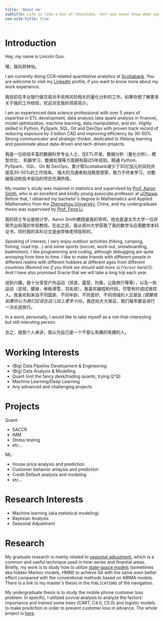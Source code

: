 ```yaml
---
title: 'About me'
subtitle: Life is like a box of chocolate, <br> you never know what you're gonna get.
use-site-title: true
---
```


# Introduction

Hey, my name is Lincoln Guo.

嘿，我叫郭林怡。

I am currently doing CCR-related quantitative analytics at [Scotiabank](https://en.wikipedia.org/wiki/Scotiabank). You are welcome to visit my [LinkedIn](https://www.linkedin.com/in/lincolnguo) profile, if you want to know more about my work experience.

我目前在丰业银行做交易对手信用风险相关的量化分析的工作。如果你想了解更多关于我的工作经验，欢迎浏览我的领英简介。

I am an experienced data science professional with over 5 years of expertise in ETL development, data analysis (aka quant analysis in finance), model optimization, machine learning, data manipulation, and etc. Highly skilled in Python, PySpark, SQL, Git and DevOps with proven track record of reducing exposure by 3 billion CAD and improving efficiency by 30-50%. Strong communicator and strategic thinker, dedicated to lifelong learning and passionate about data-driven and tech-driven projects. 

我是一位经验丰富的数据科学专业人士，在ETL开发、数据分析（量化分析）、模型优化、 机器学习、数据处理等方面拥有超过5年经验。精通 Python、PySpark、SQL、Git 和 DevOps，累计帮Scotiabank减少了30亿加元的风险并提高30-50%的工作效率。 强大的沟通者和战略思想家，致力于终身学习，对数据驱动和技术驱动的项目充满热情。

My master's study was majored in statistics and supervised by [Prof. Aaron Smith](https://science.uottawa.ca/mathstat/en/people/smith-aaron), who is an excellent and kindly young associate professor at [uOttawa](https://science.uottawa.ca/mathstat/en). Before that, I obtained my bachelor's degree in Mathematics and Applied Mathematics from the [Zhengzhou University](https://en.wikipedia.org/wiki/Zhengzhou_University), China, and my undergraduate thesis was supervised by [Prof. Feng Li](http://www5.zzu.edu.cn/math/info/1054/2133.htm).

我的硕士专业是统计学，Aaron Smith教授是我的导师，他也是渥太华大学一位非常杰出和蔼的年轻教授。在此之前，我从郑州大学获取了我的数学与应用数学本科证书，同时我的本科论文是由李锋老师指导的。

Speaking of interest, I very enjoy outdoor activities (hiking, camping, fishing, road trip...) and some sports (soccer, work-out, snowboarding, badminton). I like programming and coding, although debugging are quite annoying from time to time. I like to make friends with different people in different realms with different hobbies at different ages from different countries _(Remind me if you think we should add more `different` here)_:smirk:. And I have also promised Gracie that we will take a long trip each year.

说到兴趣，我十分享受户外运动（郊游，露营，钓鱼，公路旅行等等），以及一些运动（足球，健身，单板滑雪，羽毛球）。我喜欢编程和代码，尽管有时调试很烦人。我喜欢和来自不同国家、不同年龄、不同爱好、不同领域的人交朋友 _(提醒我如果你认为我们应该在这儿加上更多`不同`)_。我还向大大保证，我们每年都会进行一次长途旅行。

In a word, personally, I would like to take myself as a not-that-interesting but still intersting person.

总之，就我个人来讲，我认为自己是一个不那么有趣的有趣的人。

# Working Interests

* (Big) Data Pipeline Development & Engineering
* (Big) Data Analysis & Modelling
* Quant (not the fancy desk/trading quants, trying Q^Q) 
* Machine Learning/Deep Learning
* Any advanced and challenging projects

# Projects

Quant:
* SACCR
* IMM
* Stress testing
* etc...
  
ML:
* House price analysis and prediction
* Customer behavior anlaysis and prediction
* Credit Default analysis and modeling
* etc...


# Research Interests

* Machine learning (aka statistical modeling)
* Bayesian Analysis
* Seasonal Adjustment

# Research 

My graduate research is mainly related to [seasonal adjustment](https://en.wikipedia.org/wiki/Seasonal_adjustment), which is a common and useful technique used in time-series and finantial areas. Briefly, my work is to study how to utilize [state-space models](https://en.wikipedia.org/wiki/State-space_representation) (sometimes aka hidden Markov models, HMM) to achieve SA with the same even better effect compared with the conventional methods based on ARIMA models. There is a link to my master's thesis in the `PUBLICATIONS` of the navigation.

My undergraduate thesis is to study the mobile phone customer loss problem. In specific, I utilized suvival analysis to analyze the factors' importance and trained some trees (CART, C4.0, C5.0) and logistic models to make prediction in order to prevent customer loss in advance. The whole project is [here](https://github.com/LinyiGuo96/MyBachelorThesis).
